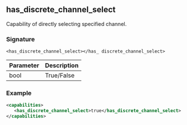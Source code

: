 ## has\_discrete\_channel\_select

Capability of directly selecting specified channel.


### Signature

`<has_discrete_channel_select></has_ discrete_channel_select>`


| Parameter | Description |
| --- | --- |
| bool | True/False |


### Example

```xml
<capabilities>
   <has_discrete_channel_select>true</has_discrete_channel_select>
</capabilities>
```
